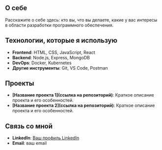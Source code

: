 

## О себе
Расскажите о себе здесь: кто вы, что вы делаете, какие у вас интересы в области разработки программного обеспечения.

## Технологии, которые я использую
- **Frontend**: HTML, CSS, JavaScript, React
- **Backend**: Node.js, Express, MongoDB
- **DevOps**: Docker, Kubernetes
- **Другие инструменты**: Git, VS Code, Postman

## Проекты
- **[Название проекта 1](ссылка на репозиторий)**: Краткое описание проекта и его особенностей.
- **[Название проекта 2](ссылка на репозиторий)**: Краткое описание проекта и его особенностей.

## Связь со мной
- **LinkedIn**: [Ваш профиль LinkedIn](ссылка)
- **Email**: ваш email
